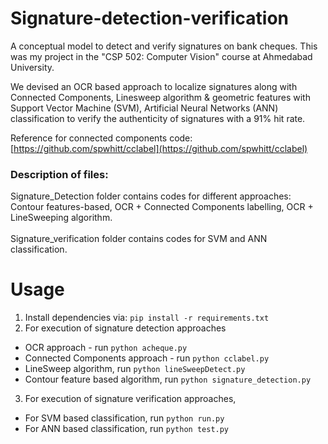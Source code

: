 # Signature-detection-verification
A conceptual model to detect and verify signatures on bank cheques. This was my project in the "CSP 502: Computer Vision" course at Ahmedabad University.

We devised an OCR based approach to localize signatures along with Connected Components, Linesweep algorithm & geometric features with Support Vector Machine (SVM), Artificial Neural Networks (ANN) classification to verify the authenticity of signatures with a 91% hit rate.

Reference for connected components code: [https://github.com/spwhitt/cclabel](https://github.com/spwhitt/cclabel)

### Description of files:
Signature_Detection folder contains codes for different approaches: Contour features-based, OCR + Connected Components labelling, OCR + LineSweeping algorithm.<br><br>
Signature_verification folder contains codes for SVM and ANN classification.

# Usage
1. Install dependencies via: `pip install -r requirements.txt`
2. For execution of signature detection approaches<br>
* OCR approach - run `python acheque.py`<br>
* Connected Components approach - run `python cclabel.py`<br>
* LineSweep algorithm, run `python lineSweepDetect.py`<br>
* Contour feature based algorithm, run `python signature_detection.py`
3. For execution of signature verification approaches,<br>
* For SVM based classification, run `python run.py` <br>
* For ANN based classification, run `python test.py`
